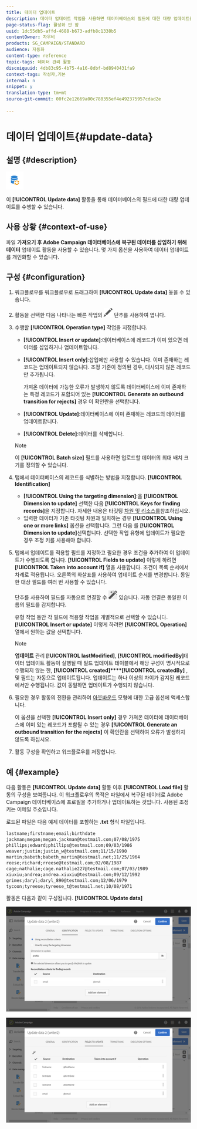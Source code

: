 ```yaml
---
title: 데이터 업데이트
description: 데이터 업데이트 작업을 사용하면 데이터베이스의 필드에 대한 대량 업데이트를 수행할 수 있습니다.
page-status-flag: 활성화 안 함
uuid: 1dc55db5-affd-4688-b673-adfb8c1338b5
contentOwner: 자우비
products: SG_CAMPAIGN/STANDARD
audience: 자동화
content-type: reference
topic-tags: 데이터 관리 활동
discoiquuid: 4db83c95-4b75-4a16-8dbf-bd8940431fa9
context-tags: 작성자,기본
internal: n
snippet: y
translation-type: tm+mt
source-git-commit: 00fc2e12669a00c788355ef4e492375957cdad2e

---
```



# 데이터 업데이트{#update-data}

## 설명 {#description}

![](assets/data_update.png)

이 **[!UICONTROL Update data]** 활동을 통해 데이터베이스의 필드에 대한 대량 업데이트를 수행할 수 있습니다.

## 사용 상황 {#context-of-use}

파일 **가져오기 후 Adobe Campaign 데이터베이스에 복구된 데이터를 삽입하기 위해 데이터** 업데이트 활동을 사용할 수 있습니다. 몇 가지 옵션을 사용하여 데이터 업데이트를 개인화할 수 있습니다.

## 구성 {#configuration}

1. 워크플로우를 워크플로우로 드래그하여 **[!UICONTROL Update data]** 놓을 수 있습니다.
1. 활동을 선택한 다음 나타나는 빠른 작업의 ![](assets/edit_darkgrey-24px.png) 단추를 사용하여 엽니다.
1. 수행할 **[!UICONTROL Operation type]** 작업을 지정합니다.

   * **[!UICONTROL Insert or update]**:데이터베이스에 레코드가 이미 있으면 데이터를 삽입하거나 업데이트합니다.
   * **[!UICONTROL Insert only]**:삽입에만 사용할 수 있습니다. 이미 존재하는 레코드는 업데이트되지 않습니다. 조정 기준이 정의된 경우, 대사되지 않은 레코드만 추가됩니다.

      가져온 데이터에 가능한 오류가 발생하지 않도록 데이터베이스에 이미 존재하는 특정 레코드가 포함되어 있는 **[!UICONTROL Generate an outbound transition for rejects]** 경우 이 확인란을 선택합니다.

   * **[!UICONTROL Update]**:데이터베이스에 이미 존재하는 레코드의 데이터를 업데이트합니다.
   * **[!UICONTROL Delete]**:데이터를 삭제합니다.
   >[!NOTE]
   >
   >이 **[!UICONTROL Batch size]** 필드를 사용하면 업로드할 데이터의 최대 배치 크기를 정의할 수 있습니다.

1. 탭에서 데이터베이스의 레코드를 식별하는 방법을 지정합니다. **[!UICONTROL Identification]**

   * **[!UICONTROL Using the targeting dimension]**:을 **[!UICONTROL Dimension to update]** 선택한 다음 **[!UICONTROL Keys for finding records]**&#x200B;을 지정합니다. 자세한 내용은 타깃팅 [차원 및 리소스를](../../automating/using/query.md#targeting-dimensions-and-resources)참조하십시오.
   * 입력한 데이터가 기존 타깃팅 차원과 일치하는 경우 **[!UICONTROL Using one or more links]** 옵션을 선택합니다. 그런 다음 를 **[!UICONTROL Dimension to update]**&#x200B;선택합니다.
   선택한 작업 유형에 업데이트가 필요한 경우 조정 키를 사용해야 합니다.

1. 탭에서 업데이트를 적용할 필드를 지정하고 필요한 경우 조건을 추가하여 이 업데이트가 수행되도록 합니다. **[!UICONTROL Fields to update]** 이렇게 하려면 **[!UICONTROL Taken into account if]** 열을 사용합니다. 조건이 목록 순서에서 차례로 적용됩니다. 오른쪽의 화살표를 사용하여 업데이트 순서를 변경합니다. 동일한 대상 필드를 여러 번 사용할 수 있습니다.

   단추를 사용하여 필드를 자동으로 연결할 수 ![](assets/wkf_magic_wand-24px.png) 있습니다. 자동 연결은 동일한 이름의 필드를 감지합니다.

   유형 작업 동안 각 필드에 적용할 작업을 개별적으로 선택할 수 있습니다. **[!UICONTROL Insert or update]** 이렇게 하려면 **[!UICONTROL Operation]** 열에서 원하는 값을 선택합니다.

   >[!NOTE]
   >
   >**업데이트** 관리 **[!UICONTROL lastModified]**, **[!UICONTROL modifiedBy]**&#x200B;데이터 업데이트 활동이 실행될 때 필드 업데이트 테이블에서 해당 구성이 명시적으로 수행되지 않는 한, **[!UICONTROL created]****[!UICONTROL createdBy]** , 및 필드는 자동으로 업데이트됩니다. 업데이트는 하나 이상의 차이가 감지된 레코드에서만 수행됩니다. 값이 동일하면 업데이트가 수행되지 않습니다.

1. 필요한 경우 활동의 전환을 관리하여 [아웃바운드](../../automating/using/executing-a-workflow.md#managing-an-activity-s-outbound-transitions) 모형에 대한 고급 옵션에 액세스합니다.

   이 옵션을 선택한 **[!UICONTROL Insert only]** 경우 가져온 데이터에 데이터베이스에 이미 있는 레코드가 포함될 수 있는 경우 **[!UICONTROL Generate an outbound transition for the rejects]** 이 확인란을 선택하여 오류가 발생하지 않도록 하십시오.

1. 활동 구성을 확인하고 워크플로우를 저장합니다.

## 예 {#example}

다음 활동은 **[!UICONTROL Update data]** 활동 이후 **[!UICONTROL Load file]** 활동의 구성을 보여줍니다. 이 워크플로우의 목적은 파일에서 복구된 데이터로 Adobe Campaign 데이터베이스에 프로필을 추가하거나 업데이트하는 것입니다. 사용된 조정 키는 이메일 주소입니다.

로드된 파일은 다음 예제 데이터를 포함하는 **.txt** 형식 파일입니다.

```
lastname;firstname;email;birthdate
jackman;megan;megan.jackman@testmail.com;07/08/1975
phillips;edward;phillips@testmail.com;09/03/1986
weaver;justin;justin_w@testmail.com;11/15/1990
martin;babeth;babeth_martin@testmail.net;11/25/1964
reese;richard;rreese@testmail.com;02/08/1987
cage;nathalie;cage.nathalie227@testmail.com;07/03/1989
xiuxiu;andrea;andrea.xiuxiu@testmail.com;09/12/1992
grimes;daryl;daryl_890@testmail.com;12/06/1979
tycoon;tyreese;tyreese_t@testmail.net;10/08/1971
```

활동은 다음과 같이 구성됩니다. **[!UICONTROL Update data]**

![](assets/deduplication_example2_writer1.png)

![](assets/deduplication_example2_writer2.png)

